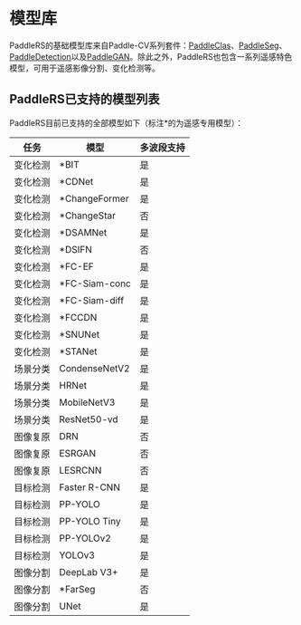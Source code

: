 # 模型库

PaddleRS的基础模型库来自Paddle-CV系列套件：[PaddleClas](https://github.com/PaddlePaddle/PaddleClas/blob/release/2.3/docs/zh_CN/algorithm_introduction/ImageNet_models.md)、[PaddleSeg](https://github.com/PaddlePaddle/PaddleSeg/blob/release/2.4/docs/model_zoo_overview_cn.md)、[PaddleDetection](https://github.com/PaddlePaddle/PaddleDetection/blob/release/2.3/README_cn.md#模型库)以及[PaddleGAN](https://github.com/PaddlePaddle/PaddleGAN/blob/develop/README_cn.md#模型库)。除此之外，PaddleRS也包含一系列遥感特色模型，可用于遥感影像分割、变化检测等。

## PaddleRS已支持的模型列表

PaddleRS目前已支持的全部模型如下（标注\*的为遥感专用模型）：

| 任务 | 模型 | 多波段支持 |
|--------|---------|------|
| 变化检测 | \*BIT | 是 |
| 变化检测 | \*CDNet | 是 |
| 变化检测 | \*ChangeFormer | 是 |
| 变化检测 | \*ChangeStar | 否 |
| 变化检测 | \*DSAMNet | 是 |
| 变化检测 | \*DSIFN | 否 |
| 变化检测 | \*FC-EF | 是 |
| 变化检测 | \*FC-Siam-conc | 是 |
| 变化检测 | \*FC-Siam-diff | 是 |
| 变化检测 | \*FCCDN | 是 |
| 变化检测 | \*SNUNet | 是 |
| 变化检测 | \*STANet | 是 |
| 场景分类 | CondenseNetV2 | 是 |
| 场景分类 | HRNet | 是 |
| 场景分类 | MobileNetV3 | 是 |
| 场景分类 | ResNet50-vd | 是 |
| 图像复原 | DRN | 否 |
| 图像复原 | ESRGAN | 否 |
| 图像复原 | LESRCNN | 否 |
| 目标检测 | Faster R-CNN | 是 |
| 目标检测 | PP-YOLO | 是 |
| 目标检测 | PP-YOLO Tiny | 是 |
| 目标检测 | PP-YOLOv2 | 是 |
| 目标检测 | YOLOv3 | 是 |
| 图像分割 | DeepLab V3+ | 是 |
| 图像分割 | \*FarSeg | 否 |
| 图像分割 | UNet | 是 |
